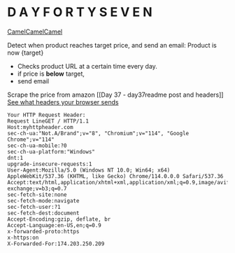 # D A Y F O R T Y S E V E N
[CamelCamelCamel](https://camelcamelcamel.com)

Detect when product reaches target price, and send an email:
Product is now {target}

* Checks product URL at a certain time every day.
* if price is **below** target, 
* send email

Scrape the price from amazon
[[Day 37 - day37readme post and headers]]
[See what headers your browser sends](https://myhttpheaders.com)

```commandline
Your HTTP Request Header:  
Request LineGET / HTTP/1.1
Host:myhttpheader.com
sec-ch-ua:"Not.A/Brand";v="8", "Chromium";v="114", "Google Chrome";v="114"
sec-ch-ua-mobile:?0
sec-ch-ua-platform:"Windows"
dnt:1
upgrade-insecure-requests:1
User-Agent:Mozilla/5.0 (Windows NT 10.0; Win64; x64) AppleWebKit/537.36 (KHTML, like Gecko) Chrome/114.0.0.0 Safari/537.36
Accept:text/html,application/xhtml+xml,application/xml;q=0.9,image/avif,image/webp,image/apng,*/*;q=0.8,application/signed-exchange;v=b3;q=0.7
sec-fetch-site:none
sec-fetch-mode:navigate
sec-fetch-user:?1
sec-fetch-dest:document
Accept-Encoding:gzip, deflate, br
Accept-Language:en-US,en;q=0.9
x-forwarded-proto:https
x-https:on
X-Forwarded-For:174.203.250.209
```